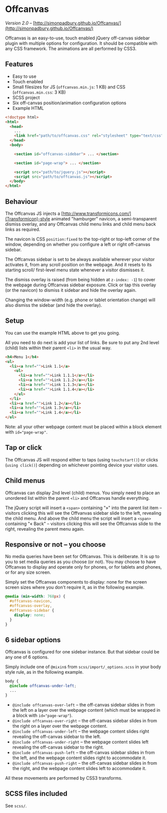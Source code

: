 # Offcanvas

*Version 2.0* – [http://simonpadbury.github.io/Offcanvas/](http://simonpadbury.github.io/Offcanvas/)

Offcanvas is an easy-to-use, touch enabled jQuery off-canvas sidebar plugin with multiple options for configuration. It should be compatible with any CSS framework. The animations are all performed by CSS3.

## Features

* Easy to use
* Touch enabled
* Small filesizes for JS (`offcanvas.min.js`: 1 KB) and CSS (`offcanvas.min.css`: 3 KB)
* SCSS project
* Six off-canvas position/animation configuration options
* Example HTML

```html
<!doctype html>
<html>
  <head>
    ...
    <link href="path/to/offcanvas.css" rel="stylesheet" type="text/css" media="screen">
  </head>
  <body>

    <section id="offcanvas-sidebar"> ... </section>

    <section id="page-wrap"> ... </section>

    <script src="path/to/jquery.js"></script>
    <script src="path/to/offcanvas.js"></script>
  </body>
</html>
```

## Behaviour

The Offcanvas JS injects a [http://www.transformicons.com/](Transformicon)-style animated "hamburger" navicon, a semi-transparent dismiss overlay, and any Offcanvas child menu links and child menu back links as required.

The navicon is CSS `position:fixed` to the top-right or top-left corner of the window, depending on whether you configure a left or right off-canvas sidebar.

The Offcanvas sidebar is set to be always available wherever your visitor activates it, from any scroll position on the webpage. And it resets to its starting scroll/ first-level menu state whenever a visitor dismisses it.

The dismiss overlay is raised (from being hidden at `z-index: -1`) to cover the webpage during Offcanvas sidebar exposure. Click or tap this overlay (or the navicon) to dismiss it sidebar and hide the overlay again.

Changing the window-width (e.g. phone or tablet orientation change) will also dismiss the sidebar (and hide the overlay).

## Setup

You can use the example HTML above to get you going.

All you need to do next is add your list of links. Be sure to put any 2nd level (child) lists within their parent `<li>` in the usual way.

```html
<h4>Menu 1</h4>
<ul>
  <li><a href="">Link 1.1</a>
    <ul>
      <li><a href="">Link 1.1.1</a></li>
      <li><a href="">Link 1.1.2</a></li>
      <li><a href="">Link 1.1.3</a></li>
      <li><a href="">Link 1.1.4</a></li>
    </ul>
  </li>
  <li><a href="">Link 1.2</a></li>
  <li><a href="">Link 1.3</a></li>
  <li><a href="">Link 1.4</a></li>
</ul>
```
Note: all your other webpage content must be placed within a block element with `id="page-wrap"`.

## Tap or click

The Offcanvas JS will respond either to taps (using `touchstart()`) or clicks (`using click()`) depending on whichever pointing device your visitor uses.

## Child menus

Offcanvas can display 2nd level (child) menus. You simply need to place an unordered list within the parent `<li>` and Offcanvas handle everything.

The jQuery script will insert a `<span>` containing "»" into the parent list item – visitors clicking this will see the Offvanvas sidebar slide to the left, revealing the child menu. And above the child menu the script will insert a `<span>` containing "« Back" – visitors clicking this will see the Offcanvas slide to the right, revealing the parent menu again.

## Responsive or not – you choose

No media queries have been set for Offcanvas. This is deliberate. It is up to you to set media queries as you choose (or not). You may choose to have Offcanvas to display and operate only for phones, or for tablets and phones, or for any size screen.

Simply set the Offcanvas components to display: none for the screen screen sizes where you don't require it, as in the following example.

```scss
@media (min-width: 768px) {
  #offcanvas-navicon,
  #offcanvas-overlay,
  #offcanvas-sidebar {
    display: none;
  }
}
```

## 6 sidebar options

Offcanvas is configured for one sidebar instance. But that sidebar could be any one of 6 options.

Simply include one of `@mixin`s from `scss/import/_options.scss` in your body style rule, as in the following example.

```scss
body {
  @include offcanvas-under-left;
  ...
}
```

* `@include offcanvas-over-left` – the off-canvas sidebar slides in from the left on a layer over the webpage content (which must be wrapped in a block with `id="page-wrap"`).
* `@include offcanvas-over-right` – the off-canvas sidebar slides in from the right on a layer over the webpage content.
* `@include offcanvas-under-left` – the webpage content slides right revealing the off-canvas sidebar to the left.
* `@include offcanvas-under-right` – the webpage content slides left revealing the off-canvas sidebar to the right.
* `@include offcanvas-push-left` – the off-canvas sidebar slides in from the left, and the webpage content slides right to accommodate it.
* `@include offcanvas-push-right` – the off-canvas sidebar slides in from the right, and the webpage content slides left to accommodate it.

All these movements are performed by CSS3 transforms.

## SCSS files included

See `scss/`.
